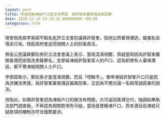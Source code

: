 ```yaml
---
layout: post
title: 李家超稱凍結戶口因涉洗黑錢　與許智峯棄保潛逃兩回事
date: 2020-12-16 13:18:19.000000000 +08:00
categories: rthk
---
```


保安局局長李家超不點名批評立法會前議員許智峯，指他公然棄保潛逃，屬羞恥及懦夫行為，特區政府會追究相關人士的刑事責任。

熱血公民議員鄭松泰於立法會會議上表示，當局混淆視聽，質疑當局因為許智峯離開香港而安插洗黑錢罪名，並曾經凍結許智峯家人的戶口，認為即使有人棄保潛逃，都不應凍結相關人士戶口。

李家超表示，鄭松泰才是混淆視聽，而且「唔睇字」，重申凍結許智峯戶口只是因為涉嫌洗黑錢，與許智峯棄保潛逃屬兩回事，又認為不應討論一名經常說謊者的說法。

他指出，如果許智峯認為凍結戶口的做法有問題，大可返回香港交代，強調如果執法部門調查後，不再認為相關款項有可疑，當局就會解凍戶口，而本港目前凍結可疑款項的機制亦符合國際要求。
